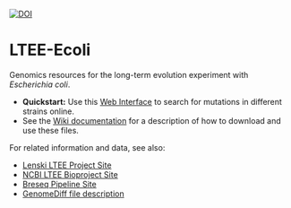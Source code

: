 [![DOI](https://zenodo.org/badge/DOI/10.5281/zenodo.7447457.svg)](https://doi.org/10.5281/zenodo.7447457)

# LTEE-Ecoli
Genomics resources for the long-term evolution experiment with *Escherichia coli*.
* **Quickstart:** Use this [Web Interface](http://barricklab.org/shiny/LTEE-Ecoli/) to search for mutations in different strains online.
* See the [Wiki documentation](https://github.com/barricklab/LTEE-Ecoli/wiki) for a description of how to download and use these files.

For related information and data, see also:
* [Lenski LTEE Project Site](http://myxo.css.msu.edu/ecoli)
* [NCBI LTEE Bioproject Site](http://www.ncbi.nlm.nih.gov/bioproject/294072)
* [Breseq Pipeline Site](https://github.com/barricklab/breseq)
* [GenomeDiff file description](http://barricklab.org/twiki/pub/Lab/ToolsBacterialGenomeResequencing/documentation/gd_format.html)
